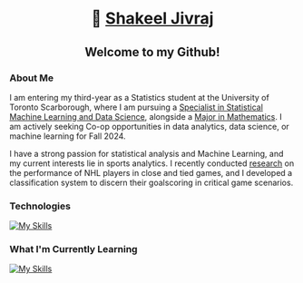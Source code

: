 <h1 align = "center">👋 <a href="https://shakeeljivraj.netlify.app/">Shakeel Jivraj</a> </h1>

<h2 align = "center">Welcome to my Github! </h2>

### About Me ###
I am entering my third-year as a Statistics student at the University of Toronto Scarborough, where I am pursuing a [Specialist in Statistical Machine Learning and Data Science](https://utsc.calendar.utoronto.ca/specialist-program-statistics-science), alongside a [Major in Mathematics](https://utsc.calendar.utoronto.ca/major-program-mathematics-science). I am actively seeking Co-op opportunities in data analytics, data science, or machine learning for Fall 2024.

I have a strong passion for statistical analysis and Machine Learning, and my current interests lie in sports analytics. I recently conducted [research](https://www.researchgate.net/publication/380347690_Analysis_of_NHL_Goalscoring_in_Critical_Situations) on the performance of NHL players in close and tied games, and I developed a classification system to discern their goalscoring in critical game scenarios.

### Technologies ###
[![My Skills](https://skillicons.dev/icons?i=python,r,mysql,sklearn,git,&theme=dark)](https://skillicons.dev)

### What I'm Currently Learning ###
[![My Skills](https://skillicons.dev/icons?i=pytorch,tensorflow,&theme=dark)](https://skillicons.dev)

</div>
